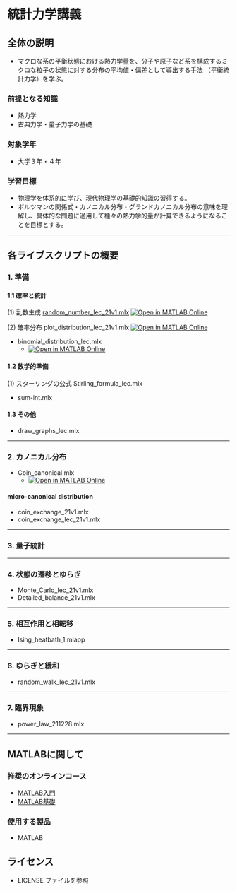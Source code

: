 # 統計力学講義

## 全体の説明

- マクロな系の平衡状態における熱力学量を、分子や原子など系を構成するミクロな粒子の状態に対する分布の平均値・偏差として導出する手法 （平衡統計力学）を学ぶ。



### 前提となる知識
- 熱力学
- 古典力学・量子力学の基礎

### 対象学年
- 大学３年・４年


### 学習目標
- 物理学を体系的に学び、現代物理学の基礎的知識の習得する。
- ボルツマンの関係式・カノニカル分布・グランドカノニカル分布の意味を理解し、具体的な問題に適用して種々の熱力学的量が計算できるようになることを目標とする。



---
## 各ライブスクリプトの概要

### 1. 準備

#### 1.1 確率と統計

(1) 乱数生成 [random_number_lec_21v1.mlx](https://github.com/yoshy2003/StatMech_A/raw/main/Livescripts/random_number_lec_21v1.mlx) [![Open in MATLAB Online](https://www.mathworks.com/images/responsive/global/open-in-matlab-online.svg)](https://matlab.mathworks.com/open/github/v1?repo=yoshy2003/StatMech_A/Livescripts&file=random_number_lec_21v1.mlx)

(2) 確率分布 plot_distribution_lec_21v1.mlx [![Open in MATLAB Online](https://www.mathworks.com/images/responsive/global/open-in-matlab-online.svg)](https://matlab.mathworks.com/open/github/v1?repo=yoshy2003/StatMech_A&file=plot_distribution_lec_21v1.mlx)

- binomial_distribution_lec.mlx
  - [![Open in MATLAB Online](https://www.mathworks.com/images/responsive/global/open-in-matlab-online.svg)](https://matlab.mathworks.com/open/github/v1?repo=yoshy2003/StatMech_A&file=binomial_distribution_lec.mlx)

#### 1.2 数学的準備

(1) スターリングの公式 Stirling_formula_lec.mlx



- sum-int.mlx


#### 1.3 その他

- draw_graphs_lec.mlx



---
### 2. カノニカル分布

- Coin_canonical.mlx
  - [![Open in MATLAB Online](https://www.mathworks.com/images/responsive/global/open-in-matlab-online.svg)](https://matlab.mathworks.com/open/github/v1?repo=yoshy2003/StatMech_A&file=Coin_canonical.mlx)


#### micro-canonical distribution

- coin_exchange_21v1.mlx
- coin_exchange_lec_21v1.mlx

---
### 3. 量子統計


---
### 4. 状態の遷移とゆらぎ

- Monte_Carlo_lec_21v1.mlx
- Detailed_balance_21v1.mlx



---
### 5. 相互作用と相転移


- Ising_heatbath_1.mlapp

---
### 6. ゆらぎと緩和

- random_walk_lec_21v1.mlx


---
### 7. 臨界現象

- power_law_211228.mlx


---
## MATLABに関して

### 推奨のオンラインコース

- [MATLAB入門](https://matlabacademy.mathworks.com/jp/details/matlab-onramp/gettingstarted)
- [MATLAB基礎](https://matlabacademy.mathworks.com/jp/details/matlab-fundamentals/mlbe)

### 使用する製品
- MATLAB

## ライセンス
- LICENSE ファイルを参照



